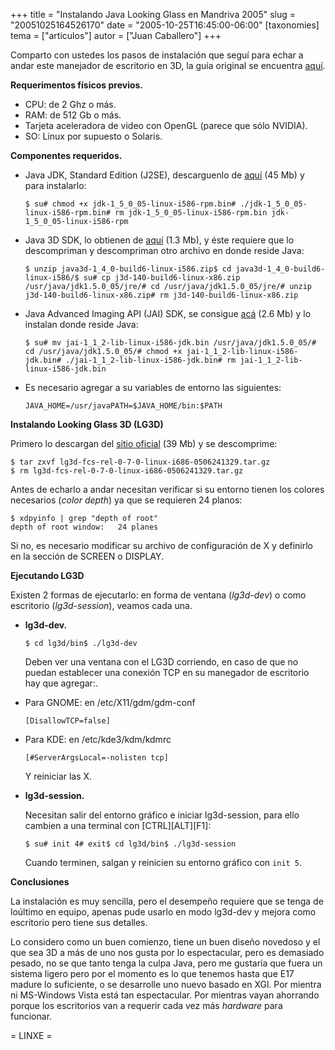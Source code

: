 +++
title = "Instalando Java Looking Glass en Mandriva 2005"
slug = "20051025164526170"
date = "2005-10-25T16:45:00-06:00"
[taxonomies]
tema = ["articulos"]
autor = ["Juan Caballero"]
+++

Comparto con ustedes los pasos de instalación que seguí para echar a
andar este manejador de escritorio en 3D, la guía original se encuentra
[aquí](https://lg3d-core.dev.java.net/lg3d-getting-started.html).

**Requerimentos físicos previos.**

-   CPU: de 2 Ghz o más.
-   RAM: de 512 Gb o más.
-   Tarjeta aceleradora de video con OpenGL (parece que sólo NVIDIA).
-   SO: Linux por supuesto o Solaris.

<!-- more -->
**Componentes requeridos.**

-   Java JDK, Standard Edition (J2SE), descarguenlo de
    [aquí](http://java.sun.com/j2se/1.5.0/download.jsp) (45 Mb) y para
    instalarlo:

        $ su# chmod +x jdk-1_5_0_05-linux-i586-rpm.bin# ./jdk-1_5_0_05-linux-i586-rpm.bin# rm jdk-1_5_0_05-linux-i586-rpm.bin jdk-1_5_0_05-linux-i586-rpm

-   Java 3D SDK, lo obtienen de
    [aquí](https://java3d.dev.java.net/binary-builds.html) (1.3 Mb), y
    éste requiere que lo descompriman y descompriman otro archivo en
    donde reside Java:

        $ unzip java3d-1_4_0-build6-linux-i586.zip$ cd java3d-1_4_0-build6-linux-i586/$ su# cp j3d-140-build6-linux-x86.zip /usr/java/jdk1.5.0_05/jre/# cd /usr/java/jdk1.5.0_05/jre/# unzip j3d-140-build6-linux-x86.zip# rm j3d-140-build6-linux-x86.zip

-   Java Advanced Imaging API (JAI) SDK, se consigue
    [acá](http://java.sun.com/products/java-media/jai/downloads/download-1_1_2.html)
    (2.6 Mb) y lo instalan donde reside Java:

        $ su# mv jai-1_1_2-lib-linux-i586-jdk.bin /usr/java/jdk1.5.0_05/# cd /usr/java/jdk1.5.0_05/# chmod +x jai-1_1_2-lib-linux-i586-jdk.bin# ./jai-1_1_2-lib-linux-i586-jdk.bin# rm jai-1_1_2-lib-linux-i586-jdk.bin

-   Es necesario agregar a su variables de entorno las siguientes:

        JAVA_HOME=/usr/javaPATH=$JAVA_HOME/bin:$PATH

**Instalando Looking Glass 3D (LG3D)**

Primero lo descargan del [sitio
oficial](https://lg3d-core.dev.java.net/binary-builds.html) (39 Mb) y se
descomprime:

    $ tar zxvf lg3d-fcs-rel-0-7-0-linux-i686-0506241329.tar.gz
    $ rm lg3d-fcs-rel-0-7-0-linux-i686-0506241329.tar.gz

Antes de echarlo a andar necesitan verificar si su entorno tienen los
colores necesarios (*color depth*) ya que se requieren 24 planos:

    $ xdpyinfo | grep "depth of root"
    depth of root window:   24 planes

Si no, es necesario modificar su archivo de configuración de X y
definirlo en la sección de SCREEN o DISPLAY.

**Ejecutando LG3D**

Existen 2 formas de ejecutarlo: en forma de ventana (*lg3d-dev*) o como
escritorio (*lg3d-session*), veamos cada una.

-   **lg3d-dev.**

        $ cd lg3d/bin$ ./lg3d-dev

    Deben ver una ventana con el LG3D corriendo, en caso de que no
    puedan establecer una conexión TCP en su manegador de escritorio hay
    que agregar:.

-   Para GNOME: en /etc/X11/gdm/gdm-conf

        [DisallowTCP=false]

-   Para KDE: en /etc/kde3/kdm/kdmrc

        [#ServerArgsLocal=-nolisten tcp]

    Y reiniciar las X.

-   **lg3d-session.**

    Necesitan salir del entorno gráfico e iniciar lg3d-session, para
    ello cambien a una terminal con \[CTRL\]\[ALT\]\[F1\]:

        $ su# init 4# exit$ cd lg3d/bin$ ./lg3d-session

    Cuando terminen, salgan y reinicien su entorno gráfico con `init 5`.

**Conclusiones**

La instalación es muy sencilla, pero el desempeño requiere que se tenga
de loúltimo en equipo, apenas pude usarlo en modo lg3d-dev y mejora como
escritorio pero tiene sus detalles.

Lo considero como un buen comienzo, tiene un buen diseño novedoso y el
que sea 3D a más de uno nos gusta por lo espectacular, pero es demasiado
pesado, no se que tanto tenga la culpa Java, pero me gustaría que fuera
un sistema ligero pero por el momento es lo que tenemos hasta que E17
madure lo suficiente, o se desarrolle uno nuevo basado en XGl. Por
mientra ni MS-Windows Vista está tan espectacular. Por mientras vayan
ahorrando porque los escritorios van a requerir cada vez más *hardware*
para funcionar.

= LINXE =

